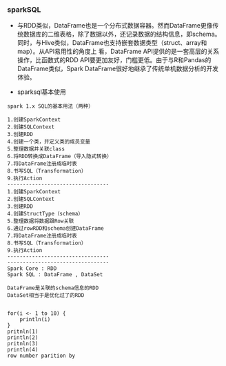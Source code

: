 ### sparkSQL

* 与RDD类似，DataFrame也是一个分布式数据容器。然而DataFrame更像传统数据库的二维表格，除了数据以外，还记录数据的结构信息，即schema。同时，与Hive类似，DataFrame也支持嵌套数据类型（struct、array和map）。从API易用性的角度上 看，DataFrame API提供的是一套高层的关系操作，比函数式的RDD API要更加友好，门槛更低。由于与R和Pandas的DataFrame类似，Spark DataFrame很好地继承了传统单机数据分析的开发体验。  

* sparksql基本使用
```
spark 1.x SQL的基本用法（两种）

1.创建SparkContext
2.创建SQLContext
3.创建RDD
4.创建一个类，并定义类的成员变量
5.整理数据并关联class
6.将RDD转换成DataFrame（导入隐式转换）
7.将DataFrame注册成临时表
8.书写SQL（Transformation）
9.执行Action
---------------------------------
1.创建SparkContext
2.创建SQLContext
3.创建RDD
4.创建StructType（schema）
5.整理数据将数据跟Row关联
6.通过rowRDD和schema创建DataFrame
7.将DataFrame注册成临时表
8.书写SQL（Transformation）
9.执行Action
---------------------------------
---------------------------------
Spark Core : RDD 
Spark SQL : DataFrame , DataSet

DataFrame是关联的schema信息的RDD
DataSet相当于是优化过了的RDD


for(i <- 1 to 10) {
	println(i)
}
pritnln(1)
println(2)
pritnln(3)
println(4)
row number parition by
```

